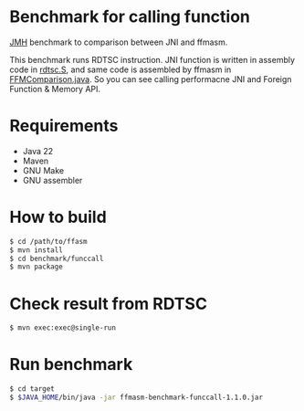 Benchmark for calling function
===================

[JMH](https://github.com/openjdk/jmh) benchmark to comparison between JNI and ffmasm.

This benchmark runs RDTSC instruction. JNI function is written in assembly code in [rdtsc.S](src/main/native/rdtsc.S), and same code is assembled by ffmasm in [FFMComparison.java](src/main/java/com/yasuenag/ffmasm/benchmark/FFMComparison.java). So you can see calling performacne JNI and Foreign Function & Memory API.

# Requirements

* Java 22
* Maven
* GNU Make
* GNU assembler

# How to build

```sh
$ cd /path/to/ffasm
$ mvn install
$ cd benchmark/funccall
$ mvn package
```

# Check result from RDTSC

```sh
$ mvn exec:exec@single-run
```

# Run benchmark

```sh
$ cd target
$ $JAVA_HOME/bin/java -jar ffmasm-benchmark-funccall-1.1.0.jar
```
